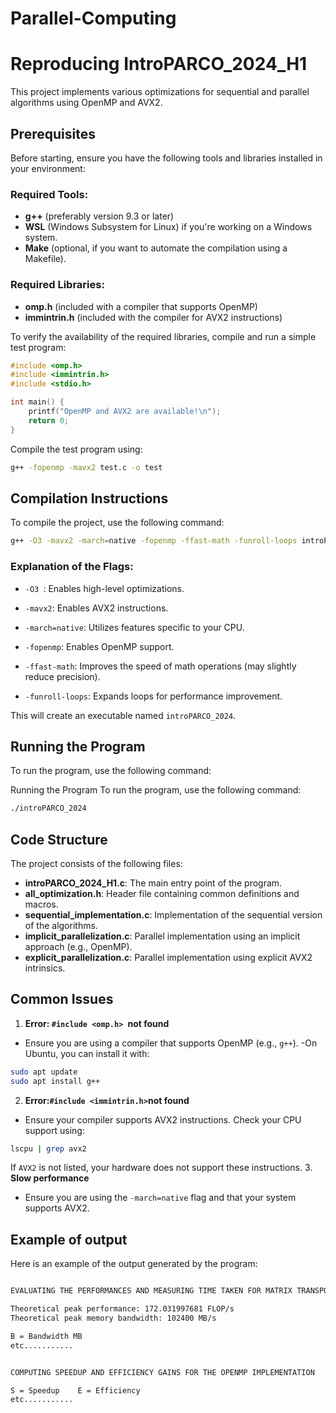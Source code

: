 # Parallel-Computing

# Reproducing IntroPARCO_2024_H1

This project implements various optimizations for sequential and parallel algorithms using OpenMP and AVX2.

## Prerequisites

Before starting, ensure you have the following tools and libraries installed in your environment:

### Required Tools:
- **g++** (preferably version 9.3 or later)
- **WSL** (Windows Subsystem for Linux) if you're working on a Windows system.
- **Make** (optional, if you want to automate the compilation using a Makefile).

### Required Libraries:
- **omp.h** (included with a compiler that supports OpenMP)
- **immintrin.h** (included with the compiler for AVX2 instructions)

To verify the availability of the required libraries, compile and run a simple test program:

```cpp
#include <omp.h>
#include <immintrin.h>
#include <stdio.h>

int main() {
    printf("OpenMP and AVX2 are available!\n");
    return 0;
}
```
Compile the test program using:

```bash
g++ -fopenmp -mavx2 test.c -o test
```
## Compilation Instructions

To compile the project, use the following command:

```bash
g++ -O3 -mavx2 -march=native -fopenmp -ffast-math -funroll-loops introPARCO_2024_H1.c all_optimization.h sequential_implementation.c implicit_parallelization.c explicit_parallelization.c -o introPARCO_2024
```

### Explanation of the Flags:

- ```-O3 ```: Enables high-level optimizations.

- ```-mavx2```: Enables AVX2 instructions.
- ```-march=native```: Utilizes features specific to your CPU.
- ```-fopenmp```: Enables OpenMP support.
- ```-ffast-math```: Improves the speed of math operations (may slightly reduce precision).
- ```-funroll-loops```: Expands loops for performance improvement.

This will create an executable named ```introPARCO_2024```.

## Running the Program

To run the program, use the following command:

Running the Program
To run the program, use the following command:

```bash
./introPARCO_2024
```

## Code Structure
The project consists of the following files:

- **introPARCO_2024_H1.c**: The main entry point of the program.
- **all_optimization.h**: Header file containing common definitions and macros.
- **sequential_implementation.c**: Implementation of the sequential version of the algorithms.
- **implicit_parallelization.c**: Parallel implementation using an implicit approach (e.g., OpenMP).
- **explicit_parallelization.c**: Parallel implementation using explicit AVX2 intrinsics.

## Common Issues
1. **Error: ```#include <omp.h> ```not found**

- Ensure you are using a compiler that supports OpenMP (e.g., ```g++```).
-On Ubuntu, you can install it with:

```bash
sudo apt update
sudo apt install g++
```
2. **Error:``` #include <immintrin.h> ```not found**
- Ensure your compiler supports AVX2 instructions. Check your CPU support using:
```bash
lscpu | grep avx2
```
If ```AVX2``` is not listed, your hardware does not support these instructions.
3. **Slow performance**
- Ensure you are using the ```-march=native``` flag and that your system supports AVX2.

## Example of output 
Here is an example of the output generated by the program:
```bash

EVALUATING THE PERFORMANCES AND MEASURING TIME TAKEN FOR MATRIX TRANSPOSITION

Theoretical peak performance: 172.031997681 FLOP/s
Theoretical peak memory bandwidth: 102400 MB/s

B = Bandwidth MB
etc...........


COMPUTING SPEEDUP AND EFFICIENCY GAINS FOR THE OPENMP IMPLEMENTATION

S = Speedup    E = Efficiency
etc...........
```

